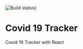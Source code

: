 ![Build status)](https://img.shields.io/github/actions/workflow/status/gabogarciam/covid19/main.yml?branch=master)
# Covid 19 Tracker
Covid 19 Tracker with React
